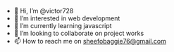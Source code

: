 - 👋 Hi, I’m @victor728
- 👀 I’m interested in web development
- 🌱 I’m currently learning javascript
- 💞️ I’m looking to collaborate on project works
- 📫 How to reach me on sheefobaggie76@gmail.com

<!---
victor728/victor728 is a ✨ special ✨ repository because its `README.md` (this file) appears on your GitHub profile.
You can click the Preview link to take a look at your changes.
--->
